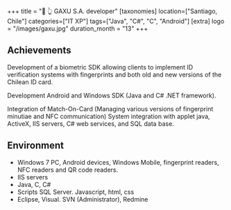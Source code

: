 +++
title = "🪪 👆️ GAXU S.A. developer"
[taxonomies]
location=["Santiago, Chile"]
categories=["IT XP"]
tags=["Java", "C#", "C", "Android"]
[extra]
logo = "/images/gaxu.jpg"
duration_month = "13"
+++

## Achievements

Development of a biometric SDK allowing clients to implement ID verification systems with fingerprints and both old and new versions of the Chilean ID card.

<!-- more -->

Development Android and Windows SDK (Java and C# .NET framework).

Integration of Match-On-Card (Managing various versions of fingerprint minutiae and NFC communication)
System integration with applet java, ActiveX, IIS servers, C# web services, and SQL data base.

## Environment

- Windows 7 PC, Android devices, Windows Mobile, fingerprint readers, NFC readers and QR code readers.
- IIS servers
- Java, C, C#
- Scripts SQL Server. Javascript, html, css
- Eclipse, Visual. SVN (Administrator), Redmine
